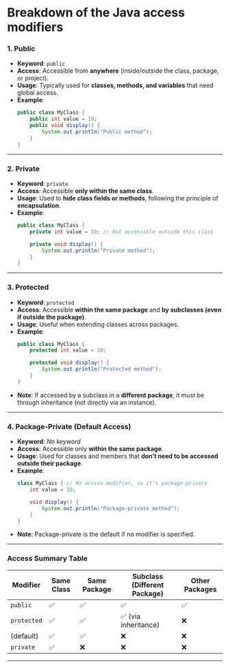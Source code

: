 # Breakdown of the Java access modifiers

### 1. **Public**  
- **Keyword**: `public`  
- **Access**: Accessible from **anywhere** (inside/outside the class, package, or project).  
- **Usage**: Typically used for **classes, methods, and variables** that need global access.  
- **Example**: 
  ```java
  public class MyClass {
      public int value = 10;
      public void display() {
          System.out.println("Public method");
      }
  }
  ```

---

### 2. **Private**  
- **Keyword**: `private`  
- **Access**: Accessible **only within the same class**.  
- **Usage**: Used to **hide class fields or methods**, following the principle of **encapsulation**.  
- **Example**: 
  ```java
  public class MyClass {
      private int value = 10; // Not accessible outside this class

      private void display() {
          System.out.println("Private method");
      }
  }
  ```

---

### 3. **Protected**  
- **Keyword**: `protected`  
- **Access**: Accessible **within the same package** and **by subclasses (even if outside the package)**.  
- **Usage**: Useful when extending classes across packages.  
- **Example**: 
  ```java
  public class MyClass {
      protected int value = 10;

      protected void display() {
          System.out.println("Protected method");
      }
  }
  ```
- **Note**: If accessed by a subclass in a **different package**, it must be through inheritance (not directly via an instance).

---

### 4. **Package-Private (Default Access)**  
- **Keyword**: *No keyword*  
- **Access**: Accessible only **within the same package**.  
- **Usage**: Used for classes and members that **don’t need to be accessed outside their package**.  
- **Example**:
  ```java
  class MyClass { // No access modifier, so it's package-private
      int value = 10;

      void display() {
          System.out.println("Package-private method");
      }
  }
  ```
- **Note**: Package-private is the default if no modifier is specified.

---

### Access Summary Table  

| Modifier       | Same Class | Same Package | Subclass (Different Package) | Other Packages |
|----------------|------------|--------------|------------------------------|----------------|
| `public`       | ✅         | ✅           | ✅                           | ✅             |
| `protected`    | ✅         | ✅           | ✅ (via inheritance)         | ❌             |
| (default)      | ✅         | ✅           | ❌                           | ❌             |
| `private`      | ✅         | ❌           | ❌                           | ❌             |

---